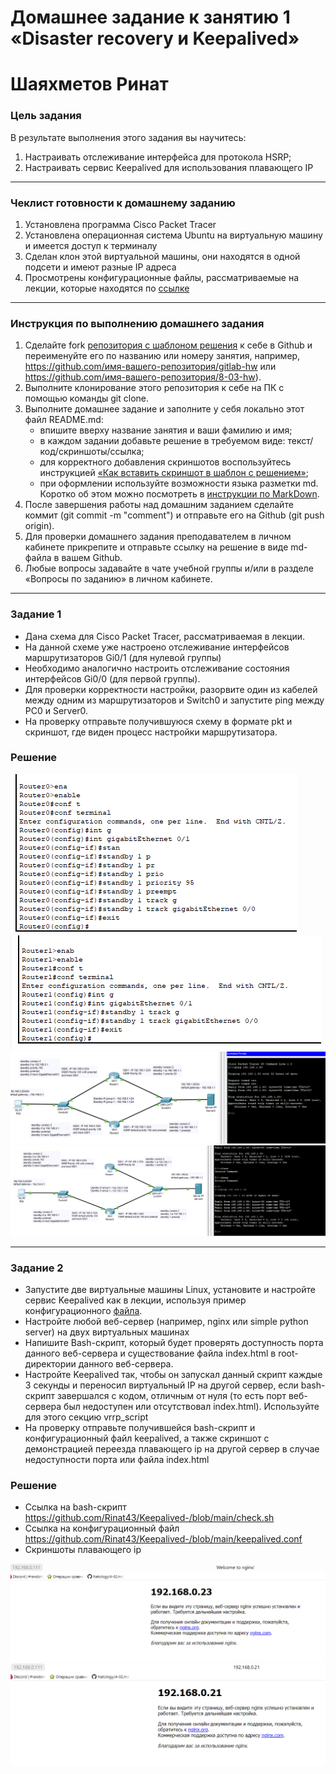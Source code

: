 # Домашнее задание к занятию 1 «Disaster recovery и Keepalived»
# Шаяхметов Ринат

### Цель задания
В результате выполнения этого задания вы научитесь:
1. Настраивать отслеживание интерфейса для протокола HSRP;
2. Настраивать сервис Keepalived для использования плавающего IP

------

### Чеклист готовности к домашнему заданию

1. Установлена программа Cisco Packet Tracer
2. Установлена операционная система Ubuntu на виртуальную машину и имеется доступ к терминалу
3. Сделан клон этой виртуальной машины, они находятся в одной подсети и имеют разные IP адреса
4. Просмотрены конфигурационные файлы, рассматриваемые на лекции, которые находятся по [ссылке](1/)


------

### Инструкция по выполнению домашнего задания

1. Сделайте fork [репозитория c шаблоном решения](https://github.com/netology-code/sys-pattern-homework) к себе в Github и переименуйте его по названию или номеру занятия, например, https://github.com/имя-вашего-репозитория/gitlab-hw или https://github.com/имя-вашего-репозитория/8-03-hw).
2. Выполните клонирование этого репозитория к себе на ПК с помощью команды git clone.
3. Выполните домашнее задание и заполните у себя локально этот файл README.md:
   - впишите вверху название занятия и ваши фамилию и имя;
   - в каждом задании добавьте решение в требуемом виде: текст/код/скриншоты/ссылка;
   - для корректного добавления скриншотов воспользуйтесь инструкцией [«Как вставить скриншот в шаблон с решением»](https://github.com/netology-code/sys-pattern-homework/blob/main/screen-instruction.md);
   - при оформлении используйте возможности языка разметки md. Коротко об этом можно посмотреть в [инструкции по MarkDown](https://github.com/netology-code/sys-pattern-homework/blob/main/md-instruction.md).
4. После завершения работы над домашним заданием сделайте коммит (git commit -m "comment") и отправьте его на Github (git push origin).
5. Для проверки домашнего задания преподавателем в личном кабинете прикрепите и отправьте ссылку на решение в виде md-файла в вашем Github.
6. Любые вопросы задавайте в чате учебной группы и/или в разделе «Вопросы по заданию» в личном кабинете.



------


### Задание 1
- Дана схема  для Cisco Packet Tracer, рассматриваемая в лекции.
- На данной схеме уже настроено отслеживание интерфейсов маршрутизаторов Gi0/1 (для нулевой группы)
- Необходимо аналогично настроить отслеживание состояния интерфейсов Gi0/0 (для первой группы).
- Для проверки корректности настройки, разорвите один из кабелей между одним из маршрутизаторов и Switch0 и запустите ping между PC0 и Server0.
- На проверку отправьте получившуюся схему в формате pkt и скриншот, где виден процесс настройки маршрутизатора.

### Решение 
![alt text](https://github.com/Rinat43/Keepalived-/blob/main/1.png)
![alt text](https://github.com/Rinat43/Keepalived-/blob/main/2.png)
![alt text](https://github.com/Rinat43/Keepalived-/blob/main/3.png)
![alt text](https://github.com/Rinat43/Keepalived-/blob/main/4.png)

------


### Задание 2
- Запустите две виртуальные машины Linux, установите и настройте сервис Keepalived как в лекции, используя пример конфигурационного [файла](1/keepalived-simple.conf).
- Настройте любой веб-сервер (например, nginx или simple python server) на двух виртуальных машинах
- Напишите Bash-скрипт, который будет проверять доступность порта данного веб-сервера и существование файла index.html в root-директории данного веб-сервера.
- Настройте Keepalived так, чтобы он запускал данный скрипт каждые 3 секунды и переносил виртуальный IP на другой сервер, если bash-скрипт завершался с кодом, отличным от нуля (то есть порт веб-сервера был недоступен или отсутствовал index.html). Используйте для этого секцию vrrp_script
- На проверку отправьте получившейся bash-скрипт и конфигурационный файл keepalived, а также скриншот с демонстрацией переезда плавающего ip на другой сервер в случае недоступности порта или файла index.html

### Решение 
- Ссылка на bash-скрипт
https://github.com/Rinat43/Keepalived-/blob/main/check.sh
- Ссылка на конфигурационный файл
https://github.com/Rinat43/Keepalived-/blob/main/keepalived.conf
- Скриншоты плавающего ip

![alt text](https://github.com/Rinat43/Keepalived-/blob/main/7.png)
![alt text](https://github.com/Rinat43/Keepalived-/blob/main/8.png)

